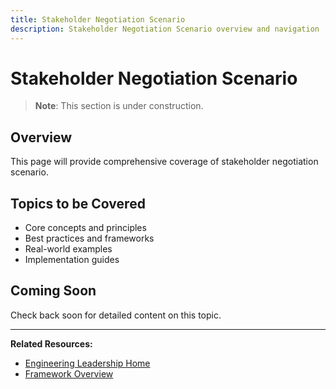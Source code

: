 ```yaml
---
title: Stakeholder Negotiation Scenario
description: Stakeholder Negotiation Scenario overview and navigation
---
```


# Stakeholder Negotiation Scenario

> **Note**: This section is under construction.

## Overview

This page will provide comprehensive coverage of stakeholder negotiation scenario.

## Topics to be Covered

- Core concepts and principles
- Best practices and frameworks
- Real-world examples
- Implementation guides

## Coming Soon

Check back soon for detailed content on this topic.

---

**Related Resources:**
- [Engineering Leadership Home](../../../engineering-leadership/index.md)
- [Framework Overview](../../../engineering-leadership/framework-index.md)
